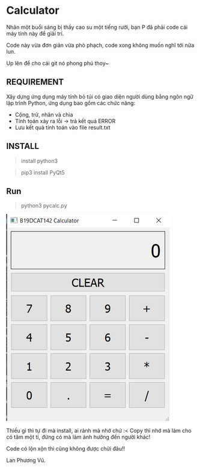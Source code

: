 # Calculator
Nhân một buổi sáng bị thầy cao su một tiếng rưỡi, bạn P đã phải code cái máy tính này để giải trí. 

Code này vừa đơn giản vừa phò phạch, code xong không muốn nghĩ tới nữa lun.

Up lên để cho cái git nó phong phú thoy~

<h2>REQUIREMENT</h2>

Xây dựng ứng dụng máy tính bỏ túi có giao diện người dùng bằng ngôn ngữ lập trình Python, ứng dụng bao gồm các chức năng:  
- Cộng, trừ, nhân và chia   
- Tính toán xảy ra lỗi -> trả kết quả ERROR  
- Lưu kết quả tính toán vào file result.txt

<h2>INSTALL</h2>

> install python3 

> pip3 install PyQt5

<h2>Run </h2>

> python3 pycalc.py

![[Pasted image 20220401110749.png]](https://github.com/LanPhuong07/Calculator/blob/main/imgs/Pasted%20image%2020220401110749.png)

Thiếu gì thì tự đi mà install, ai rảnh mà nhớ chứ :< Copy thì nhớ mà làm cho có tâm một tí, đừng có mà làm ảnh hưởng đến người khác! 

Code có lộn xộn thì cũng không được chửi đâu!!

Lan Phương Vũ.

